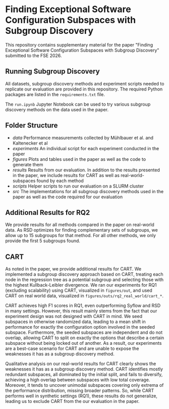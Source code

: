 # Finding Exceptional Software Configuration Subspaces with Subgroup Discovery

This repository contains supplementary material for the paper "Finding Exceptional Software Configuration Subspaces with Subgroup Discovery" submitted to the FSE 2026. 

## Running Subgroup Discovery
All datasets, subgroup discovery methods and experiment scripts needed to replicate our evaluation are provided in this repository. The required Python packages are listed in the ```requirements.txt``` file.

The ```run.ipynb``` Jupyter Notebook can be used to try various subgroup discovery methods on the data used in the paper.

## Folder Structure

- *data*
  Performance measurements collected by Mühlbauer et al. and Kaltenecker et al
- *experiments*
  An individual script for each experiment conducted in the paper
- *figures*
  Plots and tables used in the paper as well as the code to generate them
- *results*
  Results from our evaluation. In addition to the results presented in the paper, we include results for CART as well as real-world-subspaces found by each method
- *scripts*
  Helper scripts to run our evaluation on a SLURM cluster
- *src*
  The implementations for all subgroup discovery methods used in the paper as well as the code required for our evaluation

## Additional Results for RQ2

We provide results for all methods compared in the paper on real-world data. As RSD optimizes for finding complementary sets of subgroups, we allow up to 15 subgroups for that method. For all other methods, we only provide the first 5 subgroups found.

## CART

As noted in the paper, we provide additional results for CART. We implemented a subgroup discovery approach based on CART, treating each node in the regression tree as a potential subgroup and selecting those with the highest Kullback-Leibler divergence. 
We ran our experiments for RQ1 (excluding scalability) using CART, visualized in ```figures/out```, and used CART on real world data, visualized in ```figures/outs/rq2_real_world/cart_*```. 

CART achieves high F1 scores in RQ1, even outperforming Syflow and RSD in many settings. However, this result mainly stems from the fact that our experiment design was not designed with CART in mind. We seed subspaces in otherwise randomized data, leading to a mean shift in performance for exactly the configuration option involved in the seeded subspace. Furthermore, the seeded subspaces are independent and do not overlap, allowing CART to split on exactly the options that describe a certain subspace without being locked out of another. As a result, our experiments are a best-case scenario for CART and are unable to expose the weaknesses it has as a subgroup discovery method.

Qualitative analysis on our real-world results for CART clearly shows the weaknesses it has as a subgroup discovery method. CART identifies mostly redundant subspaces, all dominated by the initial split, and fails to diversify, achieving a high overlap between subspaces with low total coverage. Moreover, it tends to uncover unimodal subspaces covering only extrema of the performance distribution, missing broader patterns. So, while CART performs well in synthetic settings (RQ1), these results do not generalize, leading us to exclude CART from the our evaluation in the paper.